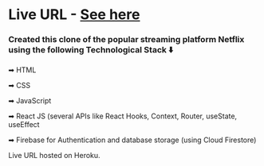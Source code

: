 # Live URL - <a href="https://clonenetflix12.herokuapp.com/">See here</a>

### Created this clone of the popular streaming platform Netflix using the following Technological Stack ⬇️

  ➡ HTML
  
  ➡ CSS
  
  ➡ JavaScript
  
  ➡ React JS (several APIs like React Hooks, Context, Router, useState, useEffect
  
  ➡ Firebase for Authentication and database storage (using Cloud Firestore)

Live URL hosted on Heroku. 

